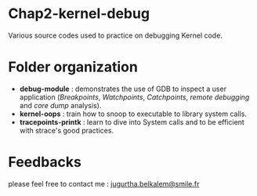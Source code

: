 ﻿# Chap2-kernel-debug
Various source codes used to practice on debugging Kernel code.

# Folder organization
- **debug-module** : demonstrates the use of GDB to inspect a user application (*Breakpoints*, *Watchpoints*, *Catchpoints*, *remote debugging* and *core dump* analysis). 
- **kernel-oops** : train how to snoop to executable to library system calls.
- **tracepoints-printk** :  learn to dive into System calls and to be efficient with strace's good practices.


# Feedbacks
please feel free to contact me : <jugurtha.belkalem@smile.fr>
